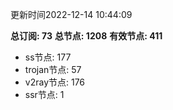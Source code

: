 更新时间2022-12-14 10:44:09

**总订阅: 73**
**总节点: 1208**
**有效节点: 411**
- ss节点: 177
- trojan节点: 57
- v2ray节点: 176
- ssr节点: 1
